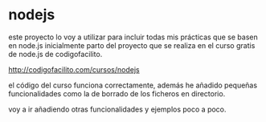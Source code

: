 # nodejs
este proyecto lo voy a utilizar para incluir todas mis prácticas que se basen en node.js
inicialmente parto del proyecto que se realiza en el curso gratis de node.js de codigofacilito.

http://codigofacilito.com/cursos/nodejs

el código del curso funciona correctamente, además he añadido pequeñas funcionalidades como la de borrado de los ficheros en directorio.

voy a ir añadiendo otras funcionalidades y ejemplos poco a poco.
